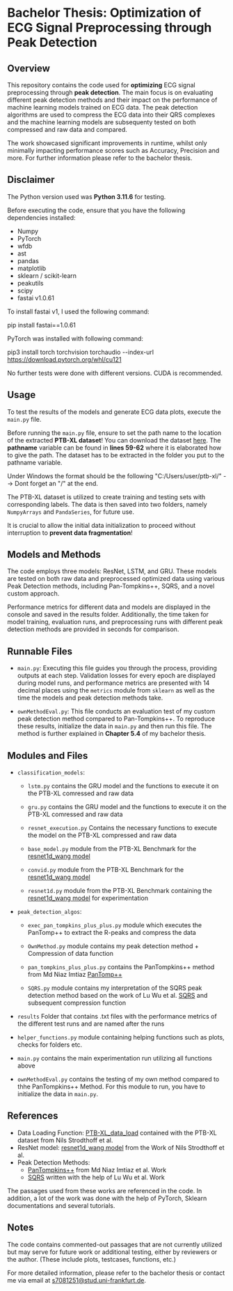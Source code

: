 # Bachelor Thesis: Optimization of ECG Signal Preprocessing through Peak Detection

## Overview

This repository contains the code used for **optimizing** ECG signal preprocessing through **peak detection**. The main focus is on evaluating different peak detection methods and their impact on the performance of machine learning models trained on ECG data. The peak detection algorithms are used to compress the ECG data into their QRS complexes and the machine learning models are subsequenty tested on both compressed and raw data and compared. 

The work showcased significant improvements in runtime, whilst only minimally impacting performance scores such as Accuracy, Precision and more. For further information please refer to the bachelor thesis. 

## Disclaimer
The Python version used was **Python 3.11.6** for testing. 

Before executing the code, ensure that you have the following dependencies installed:

- Numpy
- PyTorch
- wfdb
- ast
- pandas
- matplotlib
- sklearn / scikit-learn
- peakutils
- scipy
- fastai v1.0.61

To install fastai v1, I used the following command:

pip install fastai==1.0.61

PyTorch was installed with following command: 

pip3 install torch torchvision torchaudio --index-url https://download.pytorch.org/whl/cu121 

No further tests were done with different versions. CUDA is recommended.

## Usage

To test the results of the models and generate ECG data plots, execute the `main.py` file.

Before running the `main.py` file, ensure to set the path name to the location of the extracted **PTB-XL dataset**! You can download the dataset [here](https://physionet.org/content/ptb-xl/1.0.3/). The **pathname** variable can be found in **lines 59-62** where it is elaborated how to give the path. The dataset has to be extracted in the folder you put to the pathname variable.  

Under Windows the format should be the following "C:/Users/user/ptb-xl/" --> Dont forget an "/" at the end. 

The PTB-XL dataset is utilized to create training and testing sets with corresponding labels. The data is then saved into two folders, namely `NumpyArrays` and `PandaSeries`, for future use. 

It is crucial to allow the initial data initialization to proceed without interruption to **prevent data fragmentation**!

## Models and Methods

The code employs three models: ResNet, LSTM, and GRU. These models are tested on both raw data and preprocessed optimized data using various Peak Detection methods, including Pan-Tompkins++, SQRS, and a novel custom approach.

Performance metrics for different data and models are displayed in the console and saved in the results folder. Additionally, the time taken for model training, evaluation runs, and preprocessing runs with different peak detection methods are provided in seconds for comparison.

## Runnable Files

- `main.py`: Executing this file guides you through the process, providing outputs at each step. Validation losses for every epoch are displayed during model runs, and performance metrics are presented with 14 decimal places using the `metrics` module from `sklearn` as well as the time the models and peak detection methods take.
  
- `ownMethodEval.py`: This file conducts an evaluation test of my custom peak detection method compared to Pan-Tompkins++. To reproduce these results, initialize the data in `main.py` and then run this file. The method is further explained in **Chapter 5.4** of my bachelor thesis.

## Modules and Files

- `classification_models`:

  - `lstm.py` contains the GRU model and the functions to execute it on the PTB-XL comressed and raw data

  - `gru.py` contains the GRU model and the functions to execute it on the PTB-XL comressed and raw data

  - `resnet_execution.py` Contains the necessary functions to execute the model on the PTB-XL compressed and raw data

  - `base_model.py` module from the PTB-XL Benchmark for the [resnet1d_wang model](https://github.com/helme/ecg_ptbxl_benchmarking)

  - `convid.py` module from the PTB-XL Benchmark for the [resnet1d_wang model](https://github.com/helme/ecg_ptbxl_benchmarking)

  - `resnet1d.py` module from the PTB-XL Benchmark containing the [resnet1d_wang model](https://github.com/helme/ecg_ptbxl_benchmarking) for experimentation

- `peak_detection_algos`:

  - `exec_pan_tompkins_plus_plus.py` module which executes the PanTomp++ to extract the R-peaks and compress the data

  - `OwnMethod.py` module contains my peak detection method + Compression of data function

  - `pan_tompkins_plus_plus.py` contains the PanTompkins++ method from Md Niaz Imtiaz [PanTomp++](https://arxiv.org/abs/2211.03171)

  - `SQRS.py` module contains my interpretation of the SQRS peak detection method based on the work of Lu Wu et al. [SQRS](https://pubmed.ncbi.nlm.nih.gov/33670719/) and subsequent compression function

- `results` Folder that contains .txt files with the performance metrics of the different test runs and are named after the runs

- `helper_functions.py` module containing helping functions such as plots, checks for folders etc.

- `main.py` contains the main experimentation run utilizing all functions above

- `ownMethodEval.py` contains the testing of my own method compared to thhe PanTompkins++ Method. For this module to run, you have to initialize the data in `main.py`.



## References

- Data Loading Function: [PTB-XL_data_load](https://physionet.org/content/ptb-xl/1.0.3/) contained with the PTB-XL dataset from Nils Strodthoff et al. 
- ResNet model: [resnet1d_wang model](https://github.com/helme/ecg_ptbxl_benchmarking) from the Work of Nils Strodthoff et al. 
- Peak Detection Methods:
  - [PanTompkins++](https://arxiv.org/abs/2211.03171) from Md Niaz Imtiaz et al. Work
  - [SQRS](https://pubmed.ncbi.nlm.nih.gov/33670719/) written with the help of Lu Wu et al. Work

The passages used from these works are referenced in the code. In addition, a lot of the work was done with the help of PyTorch, Sklearn documentations and several tutorials. 

## Notes

The code contains commented-out passages that are not currently utilized but may serve for future work or additional testing, either by reviewers or the author. (These include plots, testcases, functions, etc.)

For more detailed information, please refer to the bachelor thesis or contact me via email at s7081251@stud.uni-frankfurt.de.
